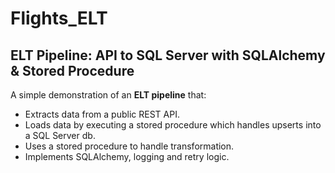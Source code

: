 # Flights_ELT
## ELT Pipeline: API to SQL Server with SQLAlchemy & Stored Procedure

A simple demonstration of an **ELT pipeline** that:

- Extracts data from a public REST API.
- Loads data by executing a stored procedure which handles upserts into a SQL Server db.
- Uses a stored procedure to handle transformation.
- Implements SQLAlchemy, logging and retry logic.
